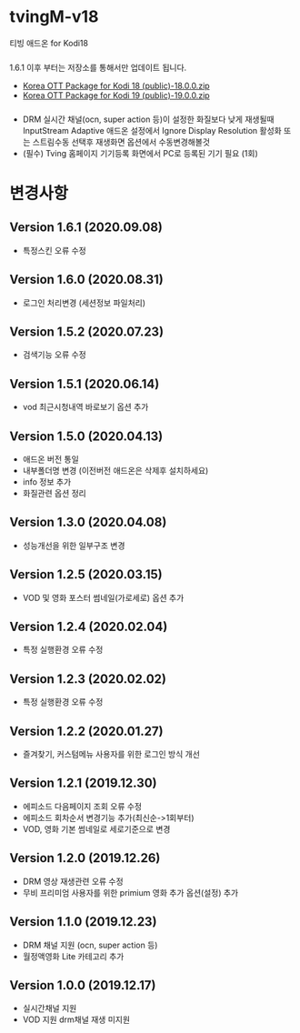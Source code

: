 # tvingM-v18
 티빙 애드온 for Kodi18

###
1.6.1 이후 부터는 저장소를 통해서만 업데이트 됩니다.
* [Korea OTT Package for Kodi 18 (public)-18.0.0.zip](https://github.com/kym1088/repository_public/raw/master/repository.nightrain_v18_public.zip)
* [Korea OTT Package for Kodi 19 (public)-19.0.0.zip](https://github.com/kym1088/repository_public/raw/master/repository.nightrain_v19_public.zip)
###




- DRM 실시간 채널(ocn, super action 등)이 설정한 화질보다 낮게 재생될때
  InputStream Adaptive 애드온 설정에서
  Ignore Display Resolution 활성화
  또는 스트림수동 선택후 재생화면 옵션에서 수동변경해볼것
- (필수) Tving 홈페이지 기기등록 화면에서 PC로 등록된 기기 필요 (1회)


# 변경사항

## Version 1.6.1 (2020.09.08)
- 특정스킨 오류 수정

## Version 1.6.0 (2020.08.31)
- 로그인 처리변경 (세션정보 파일처리)

## Version 1.5.2 (2020.07.23)
- 검색기능 오류 수정

## Version 1.5.1 (2020.06.14)
- vod 최근시청내역 바로보기 옵션 추가

## Version 1.5.0 (2020.04.13)
- 애드온 버전 통일
- 내부폴더명 변경 (이전버전 애드온은 삭제후 설치하세요)
- info 정보 추가
- 화질관련 옵션 정리

## Version 1.3.0 (2020.04.08)
- 성능개선을 위한 일부구조 변경

## Version 1.2.5 (2020.03.15)
- VOD 및 영화 포스터 썸네일(가로세로) 옵션 추가

## Version 1.2.4 (2020.02.04)
- 특정 실행환경 오류 수정

## Version 1.2.3 (2020.02.02)
- 특정 실행환경 오류 수정

## Version 1.2.2 (2020.01.27)
- 즐겨찾기, 커스텀메뉴 사용자를 위한 로그인 방식 개선

## Version 1.2.1 (2019.12.30)
- 에피소드 다음페이지 조회 오류 수정
- 에피소드 회차순서 변경기능 추가(최신순->1회부터)
- VOD, 영화 기본 썸네일로 세로기준으로 변경

## Version 1.2.0 (2019.12.26)
- DRM 영상 재생관련 오류 수정
- 무비 프리미엄 사용자를 위한 primium 영화 추가 옵션(설정) 추가

## Version 1.1.0 (2019.12.23)
- DRM 채널 지원 (ocn, super action 등)
- 월정액영화 Lite 카테고리 추가

## Version 1.0.0 (2019.12.17)
- 실시간채널 지원
- VOD 지원 drm채널 재생 미지원
